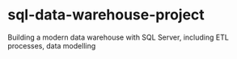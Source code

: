 # sql-data-warehouse-project
Building a modern data warehouse with SQL Server, including ETL processes, data modelling
